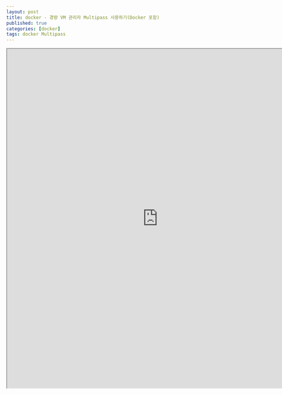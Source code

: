 ```yaml
---
layout: post
title: docker - 경량 VM 관리자 Multipass 사용하기(Docker 포함)
published: true
categories: [docker]
tags: docker Multipass
---
```

<iframe width="800" height="900" src="https://docs.google.com/document/d/e/2PACX-1vS8JcadIelmF7Ptv_j-R9G4ZPWXCmxOmtiO3EJhvbatNaWJWkG6MHeDL1iUaMHy3CNcrysucZtLLlxD/pub?embedded=true"></iframe>      
